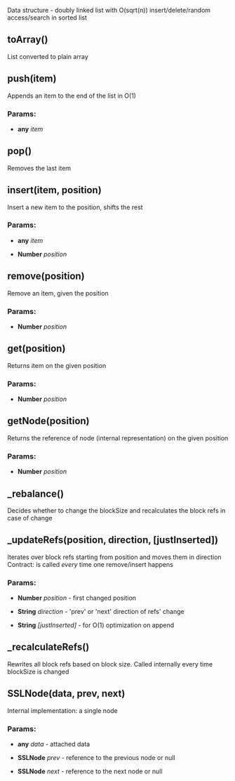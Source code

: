 

<!-- Start sqrt-skip-list.js -->

Data structure - doubly linked list with O(sqrt(n))
insert/delete/random access/search in sorted list

## toArray()

List converted to plain array

## push(item)

Appends an item to the end of the list in O(1)

### Params: 

* **any** *item* 

## pop()

Removes the last item

## insert(item, position)

Insert a new item to the position, shifts the rest

### Params: 

* **any** *item* 

* **Number** *position* 

## remove(position)

Remove an item, given the position

### Params: 

* **Number** *position* 

## get(position)

Returns item on the given position

### Params: 

* **Number** *position* 

## getNode(position)

Returns the reference of node (internal representation) on the given position

### Params: 

* **Number** *position* 

## _rebalance()

Decides whether to change the blockSize and recalculates the block refs in
case of change

## _updateRefs(position, direction, [justInserted])

Iterates over block refs starting from position and moves them in direction
Contract: is called *every* time one remove/insert happens

### Params: 

* **Number** *position* - first changed position

* **String** *direction* - &#39;prev&#39; or &#39;next&#39; direction of refs&#39; change

* **String** *[justInserted]* - for O(1) optimization on append

## _recalculateRefs()

Rewrites all block refs based on block size.
Called internally every time blockSize is changed

## SSLNode(data, prev, next)

Internal implementation: a single node

### Params: 

* **any** *data* - attached data

* **SSLNode** *prev* - reference to the previous node or null

* **SSLNode** *next* - reference to the next node or null

<!-- End sqrt-skip-list.js -->

